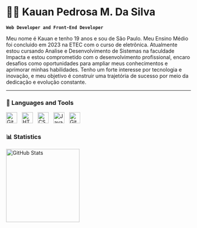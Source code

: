 # 🏄‍♂️ Kauan Pedrosa M. Da Silva

**`Web Developer and Front-End Developer`**

Meu nome é Kauan e tenho 19 anos e sou de São Paulo. Meu Ensino Médio foi concluido em 2023 na ETEC com o curso de eletrônica. Atualmente estou cursando Analise e Desenvolvimento de Sistemas
na faculdade Impacta e estou comprometido com o desenvolvimento profissional, encaro desafios como oportunidades para ampliar meus conhecimentos e aprimorar minhas habilidades. Tenho um forte interesse por tecnologia e inovação, e meu objetivo é construir uma trajetória de sucesso por meio da dedicação e evolução constante.

---

### 🧰 Languages and Tools

<img align="left" alt="Git" width="30px" style="padding-right:10px;" src="https://cdn.jsdelivr.net/gh/devicons/devicon/icons/git/git-original.svg" />
<img align="left" alt="HTML" width="30px" style="padding-right:10px;" src="https://cdn.jsdelivr.net/gh/devicons/devicon/icons/html5/html5-plain.svg" />
<img align="left" alt="CSS" width="30px" style="padding-right:10px;" src="https://cdn.jsdelivr.net/gh/devicons/devicon/icons/css3/css3-plain.svg" />
<img align="left" alt="JavaScript" width="30px" style="padding-right:10px;" src="https://cdn.jsdelivr.net/gh/devicons/devicon/icons/javascript/javascript-plain.svg" />
<img align="left" alt="GitHub" width="30px" style="padding-right:10px;" src="https://cdn.jsdelivr.net/gh/devicons/devicon/icons/github/github-original.svg" />
<br />

#

### 📊 Statistics

<p>
<img 
      align="left" 
      alt="GitHub Stats" 
      height="200" 
      src="https://github-readme-stats.vercel.app/api/top-langs/?username=kauanpedrosa&theme=tokyonight&layout=compact&custom_title=Tecnologias&langs_count=9" 
  />

</p>

#
